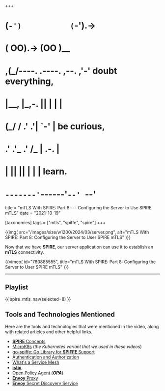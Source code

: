 +++
#   (`-')           (`-').->
#   ( OO).->        (OO )__
# ,(_/----. .----. ,--. ,'-' doubt everything,
# |__,    |\_,-.  ||  | |  |
#  (_/   /    .' .'|  `-'  | be curious,
#  .'  .'_  .'  /_ |  .-.  |
# |       ||      ||  | |  | learn.
# `-------'`------'`--' `--'

title = "mTLS With SPIRE: Part 8 --- Configuring the Server to Use SPIRE mTLS"
date = "2021-10-19"

[taxonomies]
tags = ["mtls", "spiffe", "spire"]
+++

{{img(
  src="/images/size/w1200/2024/03/server.png",
  alt="mTLS With SPIRE: Part 8: Configuring the Server to User SPIRE mTLS"
)}}

Now that we have **SPIRE**, our server application can use it to establish an
**mTLS** connectivity.

{{vimeo(
  id="760885555", 
  title="mTLS With SPIRE: Part 8: Configuring the Server to User SPIRE mTLS"
)}}

--------

## Playlist

{{ spire_mtls_nav(selected=8) }}

## Tools and Technologies Mentioned

Here are the tools and technologies that were mentioned in the video, along with
related articles and other helpful links.

* [**SPIRE** Concepts](https://spiffe.io/docs/latest/spire-about/spire-concepts/)
* [MicroK8s](https://microk8s.io/) (_the Kubernetes variant that we used in these videos_)
* [go-spiffe: Go Library for **SPIFFE** Support](https://github.com/spiffe/go-spiffe)
* [Authentication and Authorization](https://auth0.com/docs/get-started/identity-fundamentals/authentication-and-authorization)
* [What's a Service Mesh](https://www.redhat.com/en/topics/microservices/what-is-a-service-mesh)
* [**istio**](https://istio.io/)
* [Open Policy Agent (**_OPA_**)](https://www.openpolicyagent.org/)
* [**Envoy** Proxy](https://www.envoyproxy.io/)
* [**Envoy** Secret Discovery Service](https://www.envoyproxy.io/docs/envoy/latest/configuration/security/secret)
